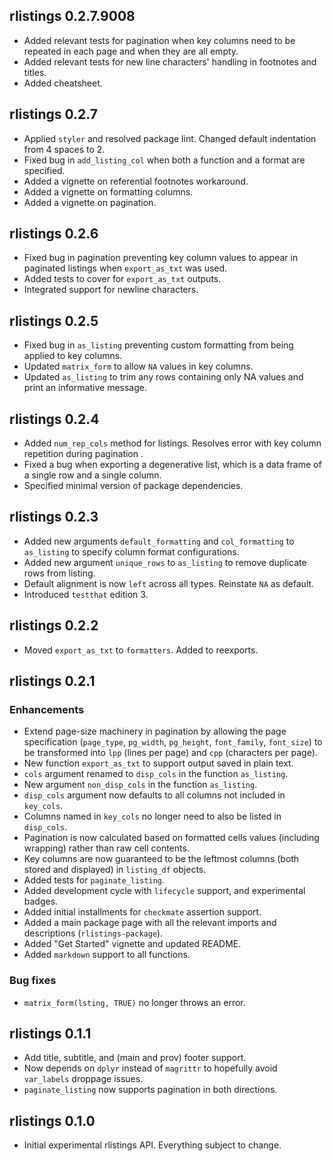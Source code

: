 ## rlistings 0.2.7.9008
 * Added relevant tests for pagination when key columns need to be repeated in each page and when they are all empty.
 * Added relevant tests for new line characters' handling in footnotes and titles.
 * Added cheatsheet.

## rlistings 0.2.7
 * Applied `styler` and resolved package lint. Changed default indentation from 4 spaces to 2.
 * Fixed bug in `add_listing_col` when both a function and a format are specified.
 * Added a vignette on referential footnotes workaround.
 * Added a vignette on formatting columns. 
 * Added a vignette on pagination. 

## rlistings 0.2.6
 * Fixed bug in pagination preventing key column values to appear in paginated listings when `export_as_txt` was used.
 * Added tests to cover for `export_as_txt` outputs.
 * Integrated support for newline characters.

## rlistings 0.2.5
 * Fixed bug in `as_listing` preventing custom formatting from being applied to key columns.
 * Updated `matrix_form` to allow `NA` values in key columns.
 * Updated `as_listing` to trim any rows containing only NA values and print an informative message.

## rlistings 0.2.4
 * Added `num_rep_cols` method for listings. Resolves error with key column repetition during pagination .
 * Fixed a bug when exporting a degenerative list, which is a data frame of a single row and a single column.
 * Specified minimal version of package dependencies.

## rlistings 0.2.3
 * Added new arguments `default_formatting` and `col_formatting` to `as_listing` to specify column format configurations.
 * Added new argument `unique_rows` to `as_listing` to remove duplicate rows from listing.
 * Default alignment is now `left` across all types. Reinstate `NA` as default.
 * Introduced `testthat` edition 3.

## rlistings 0.2.2
 * Moved `export_as_txt` to `formatters`. Added to reexports. 

## rlistings 0.2.1

### Enhancements
 * Extend page-size machinery in pagination by allowing the page specification (`page_type`, `pg_width`,
   `pg_height`, `font_family`, `font_size`) to be transformed into `lpp` (lines per page) and `cpp` (characters per page).
 * New function `export_as_txt` to support output saved in plain text.
 * `cols` argument renamed to `disp_cols` in the function `as_listing`.
 * New argument `non_disp_cols` in the function `as_listing`.
 * `disp_cols` argument now defaults to all columns not included in `key_cols`.
 * Columns named in `key_cols` no longer need to also be listed in `disp_cols`.
 * Pagination is now calculated based on formatted cells values (including wrapping) rather than raw cell contents.
 * Key columns are now guaranteed to be the leftmost columns (both stored and displayed) in `listing_df` objects.
 * Added tests for `paginate_listing`.
 * Added development cycle with `lifecycle` support, and experimental badges.
 * Added initial installments for `checkmate` assertion support.
 * Added a main package page with all the relevant imports and descriptions (`rlistings-package`).
 * Added "Get Started" vignette and updated README.
 * Added `markdown` support to all functions.

### Bug fixes
 * `matrix_form(lsting, TRUE)` no longer throws an error.

## rlistings 0.1.1
 * Add title, subtitle, and (main and prov) footer support.
 * Now depends on `dplyr` instead of `magrittr` to hopefully avoid `var_labels` droppage issues.
 * `paginate_listing` now supports pagination in both directions.

## rlistings 0.1.0
 * Initial experimental rlistings API. Everything subject to change.
